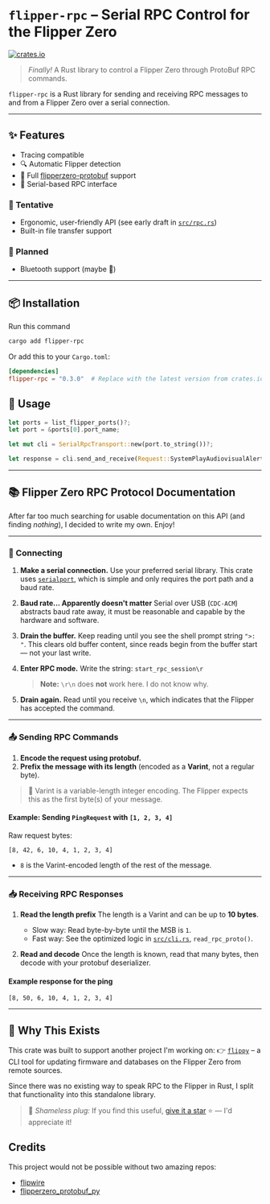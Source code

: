 # `flipper-rpc` – Serial RPC Control for the Flipper Zero

[![crates.io](https://img.shields.io/crates/v/flipper-rpc.svg)](https://crates.io/crates/flipper-rpc)

> _Finally!_ A Rust library to control a Flipper Zero through ProtoBuf RPC
> commands.

`flipper-rpc` is a Rust library for sending and receiving RPC messages to and
from a Flipper Zero over a serial connection.

---

## ✨ Features

- Tracing compatible
- 🔍 Automatic Flipper detection
- 🧠 Full
  [flipperzero-protobuf](https://github.com/flipperdevices/flipperzero-protobuf)
  support
- 🔌 Serial-based RPC interface

### 🚧 Tentative

- Ergonomic, user-friendly API (see early draft in [`src/rpc.rs`](src/rpc.rs))
- Built-in file transfer support

### 🧪 Planned

- Bluetooth support (maybe 🤞)

---

## 📦 Installation

Run this command

```sh
cargo add flipper-rpc
```

Or add this to your `Cargo.toml`:

```toml
[dependencies]
flipper-rpc = "0.3.0"  # Replace with the latest version from crates.io
```

## 🚀 Usage

```rust
let ports = list_flipper_ports()?;
let port = &ports[0].port_name;

let mut cli = SerialRpcTransport::new(port.to_string())?;

let response = cli.send_and_receive(Request::SystemPlayAudiovisualAlert)?;
```

---

## 📚 Flipper Zero RPC Protocol Documentation

After far too much searching for usable documentation on this API (and finding
_nothing_), I decided to write my own. Enjoy!

---

### 🔌 Connecting

1. **Make a serial connection.** Use your preferred serial library. This crate
   uses [`serialport`](https://docs.rs/serialport), which is simple and only
   requires the port path and a baud rate.

2. **Baud rate... Apparently doesn't matter** Serial over USB (`CDC-ACM`)
   abstracts baud rate away, it must be reasonable and capable by the hardware
   and software.

3. **Drain the buffer.** Keep reading until you see the shell prompt string
   `">: "`. This clears old buffer content, since reads begin from the buffer
   start — not your last write.

4. **Enter RPC mode.** Write the string: `start_rpc_session\r`
   > **Note:** `\r\n` does **not** work here. I do not know why.

5. **Drain again.** Read until you receive `\n`, which indicates that the
   Flipper has accepted the command.

---

### 📤 Sending RPC Commands

1. **Encode the request using protobuf.**
2. **Prefix the message with its length** (encoded as a **Varint**, not a
   regular byte).

> 🔢 Varint is a variable-length integer encoding. The Flipper expects this as
> the first byte(s) of your message.

#### Example: Sending `PingRequest` with `[1, 2, 3, 4]`

Raw request bytes:

```text
[8, 42, 6, 10, 4, 1, 2, 3, 4]
```

- `8` is the Varint-encoded length of the rest of the message.

---

### 📥 Receiving RPC Responses

1. **Read the length prefix** The length is a Varint and can be up to **10
   bytes**.

   - Slow way: Read byte-by-byte until the MSB is `1`.
   - Fast way: See the optimized logic in [`src/cli.rs`](src/cli.rs),
     `read_rpc_proto()`.

2. **Read and decode** Once the length is known, read that many bytes, then
   decode with your protobuf deserializer.

#### Example response for the ping

```text
[8, 50, 6, 10, 4, 1, 2, 3, 4]
```

---

## 🤔 Why This Exists

This crate was built to support another project I'm working on: 👉
[`flippy`](https://github.com/elijah629/flippy) – a CLI tool for updating
firmware and databases on the Flipper Zero from remote sources.

Since there was no existing way to speak RPC to the Flipper in Rust, I split
that functionality into this standalone library.

> 💫 _Shameless plug:_ If you find this useful,
> [give it a star](https://github.com/elijah629/flippy) ⭐ — I'd appreciate it!

## Credits

This project would not be possible without two amazing repos:

- [flipwire](https://github.com/liamhays/flipwire)
- [flipperzero_protobuf_py](https://github.com/flipperdevices/flipperzero_protobuf_py)
